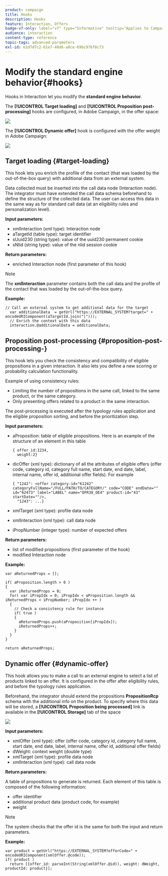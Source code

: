 ```yaml
---
product: campaign
title: Hooks
description: Hooks
feature: Interaction, Offers
badge-v7-only: label="v7" type="Informative" tooltip="Applies to Campaign Classic v7 only"
audience: interaction
content-type: reference
topic-tags: advanced-parameters
exl-id: e1d7d7c2-61e7-40d6-a8ce-69bc976f8c73
---
```

# Modify the standard engine behavior{#hooks}



Hooks in Interaction let you modify the **standard engine behavior**.

The **[!UICONTROL Target loading]** and **[!UICONTROL Proposition post-processing]** hooks are configured, in Adobe Campaign, in the offer space:

![](assets/interaction_hooks_1.png)

The **[!UICONTROL Dynamic offer]** hook is configured with the offer weight in Adobe Campaign:

![](assets/interaction_hooks_2.png)

## Target loading {#target-loading}

This hook lets you enrich the profile of the contact (that was loaded by the out-of-the-box query) with additional data from an external system.

Data collected must be inserted into the call data node (Interaction node). The integrator must have extended the call data schema beforehand to define the structure of the collected data. The user can access this data in the same way as for standard call data (at an eligibility rules and personalization level).

**Input parameters:**

* xmlInteraction (xml type): Interaction node
* aTargetId (table type): target identifier
* sUuid230 (string type): value of the uuid230 permanent cookie
* sNlid (string type): value of the nlid session cookie

**Return parameters:**

* enriched Interaction node (first parameter of this hook)

>[!NOTE]
>
>The **xmlInteraction** parameter contains both the call data and the profile of the contact that was loaded by the out-of-the-box query.

**Example:**

```
// Call an external system to get additional data for the target
  var additionalData  = getUrl("https://EXTERNAL_SYSTEM?target=" + encodeURIComponent(aTargetId.join("|")));
  // Enrich the context with this data
  interaction.@additionalData = additionalData;
```

## Proposition post-processing {#proposition-post-processing-}

This hook lets you check the consistency and compatibility of eligible propositions in a given interaction. It also lets you define a new scoring or probability calculation functionality.

Example of using consistency rules:

* Limiting the number of propositions in the same call, linked to the same product, or the same category.
* Only presenting offers related to a product in the same interaction.

The post-processing is executed after the typology rules application and the eligible proposition sorting, and before the prioritization step.

**Input parameters:**

* aProposition: table of eligible propositions. Here is an example of the structure of an element in this table

  ```
  { offer_id:1234,
    weight:2}
  ```

* dicOffer (xml type): dictionary of all the attributes of eligible offers (offer code, category id, category full name, start date, end date, label, internal name, offer id, additional offer fields). For example

  ```
  { "1242": <offer category-id="61242" categoryFullName="/FULL/PATH/TO/CATEGORY/" code="CODE" endDate="" id="62473" label="LABEL" name="OFR38_OE4" product-id="43" startDate=""/>,
    "1243": ...}
  ```

* xmlTarget (xml type): profile data node
* xmlInteraction (xml type): call data node
* iPropNumber (integer type): number of expected offers

**Return parameters:**

* list of modified propositions (first parameter of the hook)
* modified Interaction node

**Example:**

```
var aReturnedProps = [];

if( aProposition.length > 0 )
{
  var iReturnedProps = 0;
  for( var iPropIdx = 0; iPropIdx < aProposition.length && iReturnedProps < iPropNumber; iPropIdx ++ )
  {
    // Check a consistency rule for instance
    if( true )
    {
      aReturnedProps.push(aProposition[iPropIdx]);
      iReturnedProps++;
    }
  }
}

return aReturnedProps;
```

## Dynamic offer {#dynamic-offer}

This hook allows you to make a call to an external engine to select a list of products linked to an offer. It is configured in the offer after eligibility rules, and before the typology rules application.

Beforehand, the integrator should extend the propositions **PropositionRcp** schema with the additional info on the product. To specify where this data will be stored, a **[!UICONTROL Proposition being processed]** link is available in the **[!UICONTROL Storage]** tab of the space 

![](assets/interaction_hooks_3.png)

**Input parameters:**

* xmlOffer (xml type): offer (offer code, category id, category full name, start date, end date, label, internal name, offer id, additional offer fields)
* dWeight: context weight (double type)
* xmlTarget (xml type): profile data node
* xmlInteraction (xml type): call data node

**Return parameters:**

A table of propositions to generate is returned. Each element of this table is composed of the following information:

* offer identifier
* additional product data (product code, for example)
* weight

>[!NOTE]
>
>The system checks that the offer id is the same for both the input and return parameters.

**Example:**

```
var product = getUrl("https://EXTERNAL_SYSTEM?offerCode=" + encodeURIComponent(xmlOffer.@code));
if( product )
  return [{offer_id: parseInt(String(xmlOffer.@id)), weight: dWeight, productId: product}];
```
